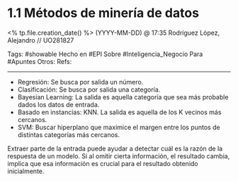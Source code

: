 # 1.1 Métodos de minería de datos
<% tp.file.creation_date() %> (YYYY-MM-DD) @ 17:35
Rodríguez López, Alejandro // UO281827

Tags:
	#showable
	Hecho en #EPI
	Sobre #Inteligencia_Negocio 
	Para #Apuntes
	Otros:
	Refs:
 
<hr>

- Regresión: Se busca por salida un número.
- Clasificación: Se busca por salida una categoría.
- Bayesian Learning: La salida es aquella categoría que sea más probable dados los datos de entrada.
- Basado en instancias: KNN. La salida es aquella de los K vecinos más cercanos.
- SVM: Buscar hiperplano que maximice el margen entre los puntos de distintas categorías más cercanos.

Extraer parte de la entrada puede ayudar a detectar cuál es la razón de la respuesta de un modelo. Si al omitir cierta información, el resultado cambia, implica que esa información es crucial para el resultado obtenido inicialmente.